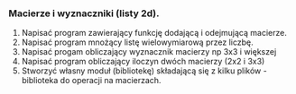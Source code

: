 ### Macierze i wyznaczniki (listy 2d).

1. Napisać program zawierający funkcję dodającą i odejmującą macierze.
2. Napisać program mnożący listę wielowymiarową przez liczbę.
3. Napisać progam obliczający wyznacznik macierzy np 3x3 i większej
4. Napisać program obliczający iloczyn dwóch macierzy (2x2 i 3x3)
5. Stworzyć własny moduł (bibliotekę) składającą się z kilku plików - biblioteka do operacji na macierzach.
